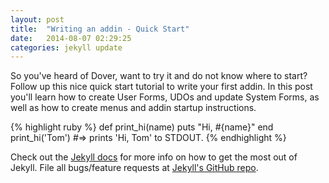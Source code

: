```yaml
---
layout: post
title:  "Writing an addin - Quick Start"
date:   2014-08-07 02:29:25
categories: jekyll update
---
```


So you've heard of Dover, want to try it and do not know where to start? Follow up this nice quick start tutorial to write your first addin. In this post you'll learn how to create User Forms, UDOs and update System Forms, as well as how to create menus and addin startup instructions.


{% highlight ruby %}
def print_hi(name)
  puts "Hi, #{name}"
end
print_hi('Tom')
#=> prints 'Hi, Tom' to STDOUT.
{% endhighlight %}

Check out the [Jekyll docs][jekyll] for more info on how to get the most out of Jekyll. File all bugs/feature requests at [Jekyll's GitHub repo][jekyll-gh].

[jekyll-gh]: https://github.com/jekyll/jekyll
[jekyll]:    http://jekyllrb.com
